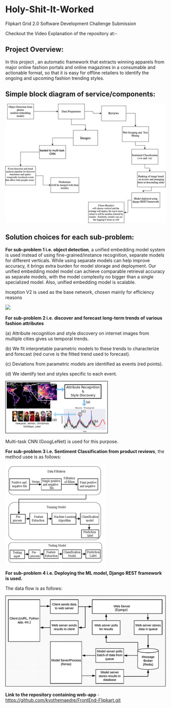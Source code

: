 # Holy-Shit-It-Worked

Flipkart Grid 2.0 Software Development Challenge Submission

Checkout the Video Explanation of the repository at:- 

## Project Overview:

In this project , an automatic framework that extracts winning apparels from major online fashion portals and online magazines in a consumable and actionable format, so that it is easy for offline retailers to identify the ongoing and upcoming fashion trending styles.

## Simple block diagram of service/components:

![](Images/blockdiag.jpg)


## Solution choices for each sub-problem:

**For sub-problem 1 i.e. object detection**, a unified embedding model system is used instead of using fine-grained/instance recognition, separate models for different verticals. While using separate models can help improve accuracy, it brings extra burden for model storage and deployment. Our unified embedding model model can achieve comparable retrieval accuracy as separate models, with the model complexity no bigger than a single specialized model. Also, unified embedding model is scalable. 

Inception V2 is used as the base network, chosen mainly for efficiency reasons

![](Images/netarch.png)

**For sub-problem 2 i.e. discover and forecast long-term trends of various fashion attributes**
 
(a) Attribute recognition and style discovery on internet images from multiple cities gives us temporal trends. 
 
(b) We fit interpretable parametric models to these trends to characterize and forecast   (red curve is the fitted trend used to forecast). 
 
(c) Deviations from parametric models are identified as events (red points). 
 
(d) We identify text and styles specific to each event.

![](Images/fashionatt.png)

Multi-task CNN (GoogLeNet) is used for this purpose.

**For sub-problem 3 i.e. Sentiment Classification from product reviews**, 
the method usee is as follows:

![](Images/sentiment.png)

**For sub-problem 4 i.e. Deploying the ML model, Django REST framework is used.**

The data flow is as follows:

![](Images/dataflow.png)

**Link to the repository containing web-app** - https://github.com/kvothemaedre/FrontEnd-Flipkart.git 
